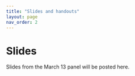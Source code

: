 ```yaml
---
title: "Slides and handouts"
layout: page
nav_order: 2
---
```


# Slides

Slides from the March 13 panel will be posted here.
